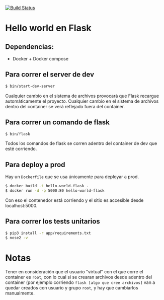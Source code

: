 [![Build Status](https://travis-ci.com/taller2fiuba/hello-world-flask.svg?branch=master)](https://travis-ci.com/taller2fiuba/hello-world-flask)

# Hello world en Flask

## Dependencias:

- Docker + Docker compose

## Para correr el server de dev

```bash
$ bin/start-dev-server
```

Cualquier cambio en el sistema de archivos provocará que Flask recargue automáticamente el proyecto. Cualquier cambio en el sistema de archivos dentro del container se verá reflejado fuera del container.

## Para correr un comando de flask

```bash
$ bin/flask
```

Todos los comandos de flask se corren adentro del container de dev que esté corriendo.

## Para deploy a prod

Hay un `Dockerfile` que se usa únicamente para deployar a prod.
```bash
$ docker build -t hello-world-flask .
$ docker run -d -p 5000:80 hello-world-flask
```

Con eso el contenedor está corriendo y el sitio es accesible desde localhost:5000.

## Para correr los tests unitarios

```bash
$ pip3 install -r app/requirements.txt
$ nose2 -v
```

# Notas

Tener en consideración que el usuario "virtual" con el que corre el container es `root`, con lo cual si se crearan archivos desde adentro del container (por ejemplo corriendo `flask [algo que cree archivos]` van a quedar creados con usuario y grupo `root`, y hay que cambiarlos manualmente.
